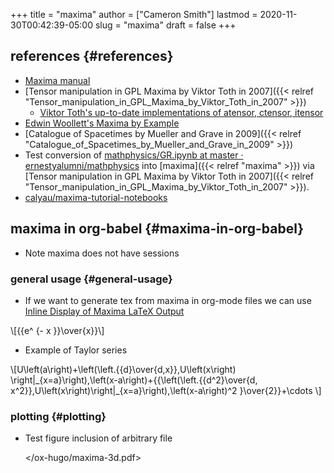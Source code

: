 +++
title = "maxima"
author = ["Cameron Smith"]
lastmod = 2020-11-30T00:42:39-05:00
slug = "maxima"
draft = false
+++

## references {#references}

-   [Maxima manual](http://maxima.sourceforge.net/docs/manual/maxima.html)
-   [Tensor manipulation in GPL Maxima by Viktor Toth in 2007]({{< relref "Tensor_manipulation_in_GPL_Maxima_by_Viktor_Toth_in_2007" >}})
    -   [Viktor Toth's up-to-date implementations of atensor, ctensor, itensor](https://www.vttoth.com/CMS/projects/61-the-maxima-computer-algebra-system)
-   [Edwin Woollett's Maxima by Example](http://web.csulb.edu/~woollett/)
-   [Catalogue of Spacetimes by Mueller and Grave in 2009]({{< relref "Catalogue_of_Spacetimes_by_Mueller_and_Grave_in_2009" >}})
-   Test conversion of [mathphysics/GR.ipynb at master · ernestyalumni/mathphysics](https://github.com/ernestyalumni/mathphysics/blob/master/playground/GR.ipynb) into [maxima]({{< relref "maxima" >}}) via [Tensor manipulation in GPL Maxima by Viktor Toth in 2007]({{< relref "Tensor_manipulation_in_GPL_Maxima_by_Viktor_Toth_in_2007" >}}).
-   [calyau/maxima-tutorial-notebooks](https://github.com/calyau/maxima-tutorial-notebooks)


## maxima in org-babel {#maxima-in-org-babel}

-   Note maxima does not have sessions


### general usage {#general-usage}

-   If we want to generate tex from maxima in org-mode files we can use [Inline Display of Maxima LaTeX Output](https://orgmode.org/worg/org-contrib/babel/languages/ob-doc-maxima.html#org40fb6cc)

\\[{{e^ {- x }}\over{x}}\\]

-   Example of Taylor series

\\[U\left(a\right)+\left(\left.{{d}\over{d\,x}}\,U\left(x\right)
 \right|\_{x=a}\right)\,\left(x-a\right)+{{\left(\left.{{d^2}\over{d\,
 x^2}}\,U\left(x\right)\right|\_{x=a}\right)\,\left(x-a\right)^2
 }\over{2}}+\cdots \\]


### plotting {#plotting}

<!--list-separator-->

-  Test figure inclusion of arbitrary file

    <a id="orgb127b75"></a>

    </ox-hugo/maxima-3d.pdf>
